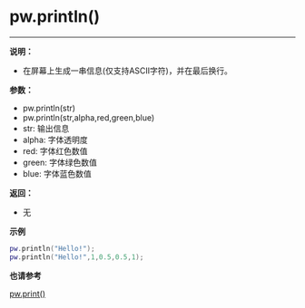 # pw.println()
---

**说明：**

- 在屏幕上生成一串信息(仅支持ASCII字符)，并在最后换行。


**参数：**

- pw.println(str)
- pw.println(str,alpha,red,green,blue)
- str: 输出信息
- alpha: 字体透明度
- red: 字体红色数值
- green: 字体绿色数值
- blue: 字体蓝色数值

**返回：**

- 无

**示例**

```lua:print.lua
pw.println("Hello!");
pw.println("Hello!",1,0.5,0.5,1);
```

**也请参考**

[pw.print()](print.md)

